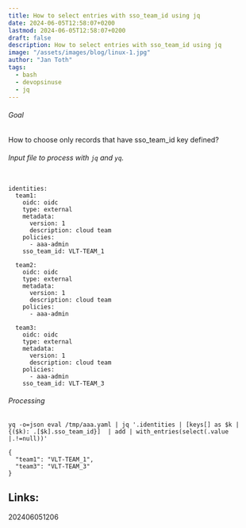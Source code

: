```yaml
---
title: How to select entries with sso_team_id using jq
date: 2024-06-05T12:58:07+0200
lastmod: 2024-06-05T12:58:07+0200
draft: false
description: How to select entries with sso_team_id using jq
image: "/assets/images/blog/linux-1.jpg"
author: "Jan Toth"
tags:
  - bash
  - devopsinuse
  - jq
---
```


###### Goal

How to choose only records that have sso_team_id key defined?


###### Input file to process with `jq` and `yq`.

```

identities:
  team1:
    oidc: oidc
    type: external
    metadata:
      version: 1
      description: cloud team
    policies:
      - aaa-admin
    sso_team_id: VLT-TEAM_1

  team2:
    oidc: oidc
    type: external
    metadata:
      version: 1
      description: cloud team
    policies:
      - aaa-admin

  team3:
    oidc: oidc
    type: external
    metadata:
      version: 1
      description: cloud team
    policies:
      - aaa-admin
    sso_team_id: VLT-TEAM_3

```

###### Processing

```
yq -o=json eval /tmp/aaa.yaml | jq '.identities | [keys[] as $k | {($k): .[$k].sso_team_id}]  | add | with_entries(select(.value |.!=null))'

{
  "team1": "VLT-TEAM_1",
  "team3": "VLT-TEAM_3"
}
```

## Links:

202406051206
